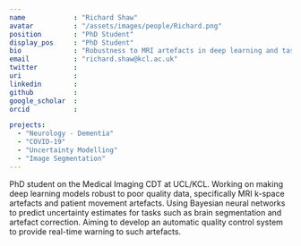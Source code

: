 ```yaml
---
name            : "Richard Shaw"
avatar          : "/assets/images/people/Richard.png"
position        : "PhD Student"
display_pos     : "PhD Student"
bio             : "Robustness to MRI artefacts in deep learning and task uncertainty estimation for automatic quality control"
email           : "richard.shaw@kcl.ac.uk"
twitter         :
uri             :
linkedin        :
github          :
google_scholar  :
orcid           :

projects:
  - "Neurology - Dementia"
  - "COVID-19"
  - "Uncertainty Modelling"
  - "Image Segmentation"
---
```


PhD student on the Medical Imaging CDT at UCL/KCL. Working on making deep learning models robust to poor quality data, specifically MRI k-space artefacts and patient movement artefacts. Using Bayesian neural networks to predict uncertainty estimates for tasks such as brain segmentation and artefact correction. Aiming to develop an automatic quality control system to provide real-time warning to such artefacts.
